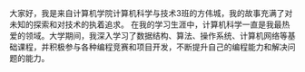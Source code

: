 大家好，我是来自计算机学院计算机科学与技术3班的方伟城，我的故事充满了对未知的探索和对技术的执着追求。
在我的学习生涯中，计算机科学一直是我最热爱的领域。大学期间，我深入学习了数据结构、算法、操作系统、计算机网络等基础课程，并积极参与各种编程竞赛和项目开发，不断提升自己的编程能力和解决问题的能力。

<!--
**fwc031505/fwc031505** is a ✨ _special_ ✨ repository because its `README.md` (this file) appears on your GitHub profile.

Here are some ideas to get you started:

- 🔭 I’m currently working on ...
- 🌱 I’m currently learning ...
- 👯 I’m looking to collaborate on ...
- 🤔 I’m looking for help with ...
- 💬 Ask me about ...
- 📫 How to reach me: ...
- 😄 Pronouns: ...
- ⚡ Fun fact: ...
-->
